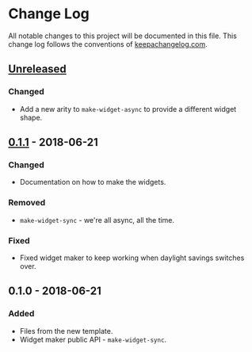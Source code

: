 # Change Log
All notable changes to this project will be documented in this file. This change log follows the conventions of [keepachangelog.com](http://keepachangelog.com/).

## [Unreleased]
### Changed
- Add a new arity to `make-widget-async` to provide a different widget shape.

## [0.1.1] - 2018-06-21
### Changed
- Documentation on how to make the widgets.

### Removed
- `make-widget-sync` - we're all async, all the time.

### Fixed
- Fixed widget maker to keep working when daylight savings switches over.

## 0.1.0 - 2018-06-21
### Added
- Files from the new template.
- Widget maker public API - `make-widget-sync`.

[Unreleased]: https://github.com/your-name/roterabebot/compare/0.1.1...HEAD
[0.1.1]: https://github.com/your-name/roterabebot/compare/0.1.0...0.1.1
